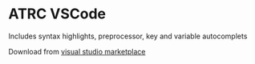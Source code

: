 # ATRC VSCode

Includes syntax highlights, preprocessor, key and variable autocomplets

Download from [visual studio marketplace](https://marketplace.visualstudio.com/manage/publishers/antonako1/extensions/atrc/hub?_a=acquisition)